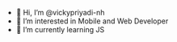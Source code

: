 - 👋 Hi, I’m @vickypriyadi-nh
- 👀 I’m interested in Mobile and Web Developer
- 🌱 I’m currently learning JS

<!---
vickypriyadi-nh/vickypriyadi-nh is a ✨ special ✨ repository because its `README.md` (this file) appears on your GitHub profile.
You can click the Preview link to take a look at your changes.
--->
